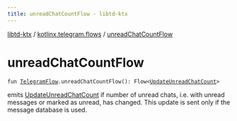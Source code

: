 ```yaml
---
title: unreadChatCountFlow - libtd-ktx
---
```


[libtd-ktx](../index.html) / [kotlinx.telegram.flows](index.html) / [unreadChatCountFlow](./unread-chat-count-flow.html)

# unreadChatCountFlow

`fun `[`TelegramFlow`](../kotlinx.telegram.core/-telegram-flow/index.html)`.unreadChatCountFlow(): Flow<`[`UpdateUnreadChatCount`](https://tdlibx.github.io/td/docs/org/drinkless/td/libcore/telegram/TdApi/UpdateUnreadChatCount.html)`>`

emits [UpdateUnreadChatCount](https://tdlibx.github.io/td/docs/org/drinkless/td/libcore/telegram/TdApi/UpdateUnreadChatCount.html) if number of unread chats, i.e. with unread messages or marked as
unread, has changed. This update is sent only if the message database is used.

